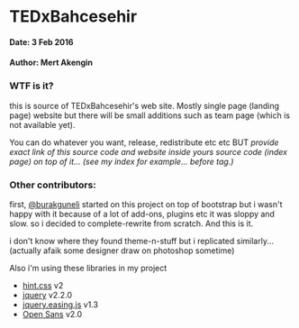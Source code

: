 # TEDxBahcesehir
#### Date: 3 Feb 2016
#### Author: Mert Akengin

### WTF is it?

this is source of TEDxBahcesehir's web site. Mostly single page (landing page) website but there will be small additions such as team page (which is not available yet).

You can do whatever you want, release, redistribute etc etc BUT *provide exact link of this source code and website inside yours source code (index page) on top of it... (see my index for example... before <html> tag.)*

### Other contributors:

first, [@burakguneli] started on this project on top of bootstrap but i wasn't happy with it because of a lot of add-ons, plugins etc it was sloppy and slow.
so i decided to complete-rewrite from scratch. And this is it.

i don't know where they found theme-n-stuff but i replicated similarly... (actually afaik some designer draw on photoshop sometime)

Also i'm using these libraries in my project

- [hint.css](//github.com/chinchang/hint.css) v2
- [jquery](//jquery.com/) v2.2.0
- [jquery.easing.js](//gsgd.co.uk/sandbox/jquery/easing/) v1.3
- [Open Sans](//www.google.com/fonts/specimen/Open+Sans) v2.0


[@burakguneli]: //github.com/burakguneli

